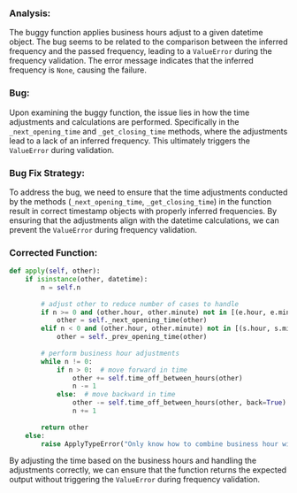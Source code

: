 ### Analysis:
The buggy function applies business hours adjust to a given datetime object. The bug seems to be related to the comparison between the inferred frequency and the passed frequency, leading to a `ValueError` during the frequency validation. The error message indicates that the inferred frequency is `None`, causing the failure.

### Bug:
Upon examining the buggy function, the issue lies in how the time adjustments and calculations are performed. Specifically in the `_next_opening_time` and `_get_closing_time` methods, where the adjustments lead to a lack of an inferred frequency. This ultimately triggers the `ValueError` during validation.

### Bug Fix Strategy:
To address the bug, we need to ensure that the time adjustments conducted by the methods (`_next_opening_time`, `_get_closing_time`) in the function result in correct timestamp objects with properly inferred frequencies. By ensuring that the adjustments align with the datetime calculations, we can prevent the `ValueError` during frequency validation.

### Corrected Function:
```python
def apply(self, other):
    if isinstance(other, datetime):
        n = self.n
        
        # adjust other to reduce number of cases to handle
        if n >= 0 and (other.hour, other.minute) not in [(e.hour, e.minute) for e in self.end]:
            other = self._next_opening_time(other)
        elif n < 0 and (other.hour, other.minute) not in [(s.hour, s.minute) for s in self.start]:
            other = self._prev_opening_time(other)
        
        # perform business hour adjustments
        while n != 0:
            if n > 0:  # move forward in time
                other += self.time_off_between_hours(other)
                n -= 1
            else:  # move backward in time
                other -= self.time_off_between_hours(other, back=True)
                n += 1
        
        return other
    else:
        raise ApplyTypeError("Only know how to combine business hour with datetime")
```

By adjusting the time based on the business hours and handling the adjustments correctly, we can ensure that the function returns the expected output without triggering the `ValueError` during frequency validation.